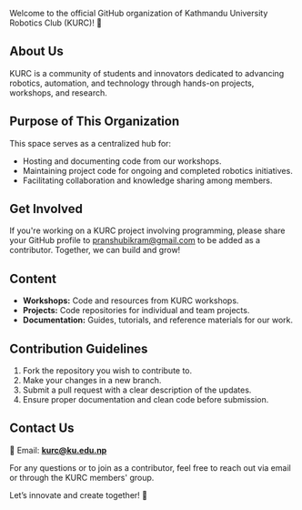 Welcome to the official GitHub organization of Kathmandu University Robotics Club (KURC)! 🎉  

## **About Us**  
KURC is a community of students and innovators dedicated to advancing robotics, automation, and technology through hands-on projects, workshops, and research.  

## **Purpose of This Organization**  
This space serves as a centralized hub for:  
- Hosting and documenting code from our workshops.  
- Maintaining project code for ongoing and completed robotics initiatives.  
- Facilitating collaboration and knowledge sharing among members.  

## **Get Involved**  
If you're working on a KURC project involving programming, please share your GitHub profile to pranshubikram@gmail.com to be added as a contributor. Together, we can build and grow!  

## **Content**  
- **Workshops:** Code and resources from KURC workshops.  
- **Projects:** Code repositories for individual and team projects.  
- **Documentation:** Guides, tutorials, and reference materials for our work.  

## **Contribution Guidelines**  
1. Fork the repository you wish to contribute to.  
2. Make your changes in a new branch.  
3. Submit a pull request with a clear description of the updates.  
4. Ensure proper documentation and clean code before submission.  

## **Contact Us**  
📧 Email: **kurc@ku.edu.np**  

For any questions or to join as a contributor, feel free to reach out via email or through the KURC members' group.  

Let’s innovate and create together! 🚀
